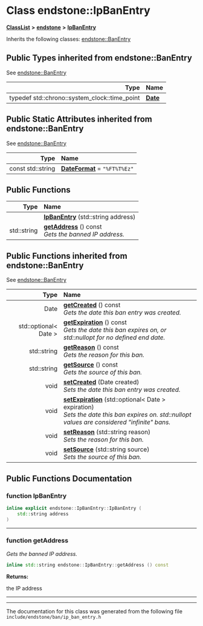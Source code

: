 

# Class endstone::IpBanEntry



[**ClassList**](annotated.md) **>** [**endstone**](namespaceendstone.md) **>** [**IpBanEntry**](classendstone_1_1IpBanEntry.md)








Inherits the following classes: [endstone::BanEntry](classendstone_1_1BanEntry.md)
















## Public Types inherited from endstone::BanEntry

See [endstone::BanEntry](classendstone_1_1BanEntry.md)

| Type | Name |
| ---: | :--- |
| typedef std::chrono::system\_clock::time\_point | [**Date**](classendstone_1_1BanEntry.md#typedef-date)  <br> |












## Public Static Attributes inherited from endstone::BanEntry

See [endstone::BanEntry](classendstone_1_1BanEntry.md)

| Type | Name |
| ---: | :--- |
|  const std::string | [**DateFormat**](classendstone_1_1BanEntry.md#variable-dateformat)   = `"%FT%T%Ez"`<br> |


























## Public Functions

| Type | Name |
| ---: | :--- |
|   | [**IpBanEntry**](#function-ipbanentry) (std::string address) <br> |
|  std::string | [**getAddress**](#function-getaddress) () const<br>_Gets the banned IP address._  |


## Public Functions inherited from endstone::BanEntry

See [endstone::BanEntry](classendstone_1_1BanEntry.md)

| Type | Name |
| ---: | :--- |
|  Date | [**getCreated**](classendstone_1_1BanEntry.md#function-getcreated) () const<br>_Gets the date this ban entry was created._  |
|  std::optional&lt; Date &gt; | [**getExpiration**](classendstone_1_1BanEntry.md#function-getexpiration) () const<br>_Gets the date this ban expires on, or std::nullopt for no defined end date._  |
|  std::string | [**getReason**](classendstone_1_1BanEntry.md#function-getreason) () const<br>_Gets the reason for this ban._  |
|  std::string | [**getSource**](classendstone_1_1BanEntry.md#function-getsource) () const<br>_Gets the source of this ban._  |
|  void | [**setCreated**](classendstone_1_1BanEntry.md#function-setcreated) (Date created) <br>_Sets the date this ban entry was created._  |
|  void | [**setExpiration**](classendstone_1_1BanEntry.md#function-setexpiration) (std::optional&lt; Date &gt; expiration) <br>_Sets the date this ban expires on. std::nullopt values are considered "infinite" bans._  |
|  void | [**setReason**](classendstone_1_1BanEntry.md#function-setreason) (std::string reason) <br>_Sets the reason for this ban._  |
|  void | [**setSource**](classendstone_1_1BanEntry.md#function-setsource) (std::string source) <br>_Sets the source of this ban._  |






















































## Public Functions Documentation




### function IpBanEntry 

```C++
inline explicit endstone::IpBanEntry::IpBanEntry (
    std::string address
) 
```




<hr>



### function getAddress 

_Gets the banned IP address._ 
```C++
inline std::string endstone::IpBanEntry::getAddress () const
```





**Returns:**

the IP address 





        

<hr>

------------------------------
The documentation for this class was generated from the following file `include/endstone/ban/ip_ban_entry.h`

